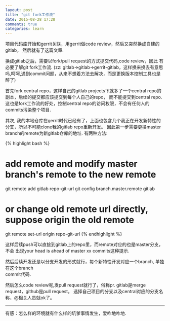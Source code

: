 ```yaml
---
layout: post
title: "git fork工作流"
date: 2015-08-28 17:28
comments: true
categories: learn
---
```


项目代码库开始和gerrit关联，用gerrit做code review，然后又突然换成自建的gitlab，
然后就有了这篇文章. 

换成gitlab之后，需要以fork/pull request的方式提交代码,code review，因此
有必要了解git fork工作流.
(zz: gitlab->gitlab->gerrit-gitlab，这样换来换去有意思吗,呵呵,遇到commit问题，从来不想着方法去解决，而是更换版本控制工具也是醉了)

首先fork central repo，这样自己的gitlab projects下就多了一个central repo的副本，后续的提交都应该提交到每个人自己的repo，
而不能提交到central repo. 这也是fork工作流的好处，控制central repo的访问权限，不会有任何人的commits污染整个项目.

其次, 我的本地仓库在gerrit时代已经有了，上面也包含几个我正在开发新特性的分支，所以不可能clone我的gitlab repo重新开发。
因此第一步需要更换master branch的remote为新gitlab仓库的地址. 有两种方法:

{% highlight bash %}
# add remote and modify master branch's remote to the new remote
git remote add gitlab repo-git-url 
git config branch.master.remote  gitlab

# or change old remote url directly, suppose origin the old remote
git remote set-url origin repo-git-url
{% endhighlight %}

这样后续push可以直接到gitlab上的repo里，而remote对应的也是master分支，不会
出现your head is ahead of master xx commits这种提示.

然后后续开发还是以分支开发的形式就行，每个新特性开发对应一个branch, 单独在这个branch    
commit代码.

然后怎么code review呢,发pull request就行了，俗称pr.
gitlab是merge request，github是pull request。
选择自己项目的分支以及central对应的分支名称，@相关人员就ok了。

---------------------------
有感：怎么样的环境就有什么样的坑爹事情发生，爱咋地咋地.
